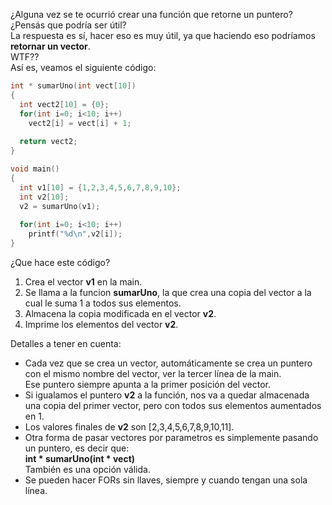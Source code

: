 ¿Alguna vez se te ocurrió crear una función que retorne un puntero? <br>¿Pensás que podría ser útil?<br>
La respuesta es sí, hacer eso es muy útil, ya que haciendo eso podríamos **retornar un vector**.
<br>
WTF?? <br>
Así es, veamos el siguiente código:

``` c
int * sumarUno(int vect[10])
{
  int vect2[10] = {0};
  for(int i=0; i<10; i++)
    vect2[i] = vect[i] + 1;
    
  return vect2;
}

void main()
{
  int v1[10] = {1,2,3,4,5,6,7,8,9,10};
  int v2[10];
  v2 = sumarUno(v1);
  
  for(int i=0; i<10; i++)
    printf("%d\n",v2[i]);
}

```

¿Que hace este código?

1. Crea el vector **v1** en la main.
2. Se llama a la funcion **sumarUno**, la que crea una copia del vector a la cual le suma 1 a todos sus elementos.
3. Almacena la copia modificada en el vector **v2**.
4. Imprime los elementos del vector **v2**.

Detalles a tener en cuenta:

* Cada vez que se crea un vector, automáticamente se crea un puntero con el mismo nombre del vector, ver la tercer línea de la main. <br>Ese puntero siempre apunta a la primer posición del vector.
* Si igualamos el puntero **v2** a la función, nos va a quedar almacenada una copia del primer vector, pero con todos sus elementos aumentados en 1.
* Los valores finales de **v2** son [2,3,4,5,6,7,8,9,10,11].
* Otra forma de pasar vectores por parametros es simplemente pasando un puntero, es decir que:<br>
   **int * sumarUno(int * vect)**<br>
  También es una opción válida.
* Se pueden hacer FORs sin llaves, siempre y cuando tengan una sola línea.